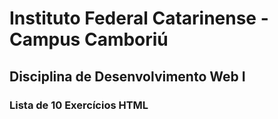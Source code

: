 # Instituto Federal Catarinense - Campus Camboriú

## Disciplina de Desenvolvimento Web I

### Lista de 10 Exercícios HTML
